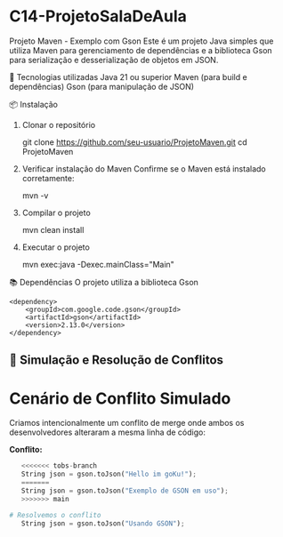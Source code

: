 # C14-ProjetoSalaDeAula

Projeto Maven - Exemplo com Gson
Este é um projeto Java simples que utiliza Maven para gerenciamento de dependências e a biblioteca Gson para serialização e desserialização de objetos em JSON.

🚀 Tecnologias utilizadas
Java 21 ou superior
Maven (para build e dependências)
Gson (para manipulação de JSON)

📦 Instalação
1. Clonar o repositório
   
    git clone https://github.com/seu-usuario/ProjetoMaven.git
    cd ProjetoMaven
   
2. Verificar instalação do Maven
Confirme se o Maven está instalado corretamente:

   mvn -v
   
3. Compilar o projeto

   mvn clean install

4. Executar o projeto

   mvn exec:java -Dexec.mainClass="Main"

📚 Dependências
O projeto utiliza a biblioteca Gson

    <dependency>
        <groupId>com.google.code.gson</groupId>
        <artifactId>gson</artifactId>
        <version>2.13.0</version>
    </dependency>

   ## 📝 Simulação e Resolução de Conflitos

# Cenário de Conflito Simulado
Criamos intencionalmente um conflito de merge onde ambos os desenvolvedores alteraram a mesma linha de código:

**Conflito:**
```python
   <<<<<<< tobs-branch
   String json = gson.toJson("Hello im goKu!");
   =======
   String json = gson.toJson("Exemplo de GSON em uso");
   >>>>>>> main

# Resolvemos o conflito
   String json = gson.toJson("Usando GSON");
